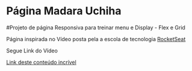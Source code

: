 <h1>Página Madara Uchiha</h1>

#Projeto de página Responsiva para treinar menu e Display - Flex e Grid

<p>Página inspirada no Vídeo posta pela a escola de tecnologia <a href="https://rocketseat.com.br">RocketSeat</a></p>

<p>Segue Link do Vídeo</p>

<a href="https://www.youtube.com/watch?v=H91DhKPjhPk&t=4268s&ab_channel=Rocketseat">Link deste conteúdo incrível </a>
